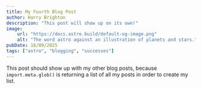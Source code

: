 ```yaml
---
title: My Fourth Blog Post
author: Harry Brighton
description: "This post will show up on its own!"
image:
    url: "https://docs.astro.build/default-og-image.png"
    alt: "The word astro against an illustration of planets and stars." 
pubDate: 18/09/2025
tags: ["astro", "blogging", "successes"]
---
```

This post should show up with my other blog posts, because `import.meta.glob()` is returning a list of all my posts in order to create my list.